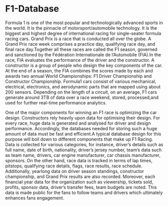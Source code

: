 # F1-Database
Formula 1 is one of the most popular and technologically advanced sports in the world.
It is the pinnacle of motorsport/automobile technology. It is the biggest and highest degree of international racing for single-seater formula racing cars.
Grand Prix is a race that is conducted all over the globe. A Grand Prix race week comprises a practice day, qualifying race day, and final race day.Together
all these races are called the F1 season, governed and sanctioned by the Fédération Internationale de l’Automobile (FIA).In the race, FIA evaluates the
performance of the driver and the constructor. A constructor is a group of people who design the key components of the car. At the end of a season, the FIA
combines the scores made by each and awards two annual World Championships: F1 Driver Championship and Constructor Championship. Formula1 cars consist of
various mechanical, electrical, electronics, and aerodynamic parts that are mapped using about 200 sensors. Depending on the length of a circuit, on an average,
F1 cars generate around 3TB of data over a race weekend, stored, processed,and used for further real-time performance analytics.

One of the major components for winning an F1 race is optimizing the car design. Constructors rely heavily upon data for optimising their design.
For every race, huge data is generated and analysed for driver and design performance. Accordingly, the databases needed for storing such a huge 
amount of data must be fast and efficient.A typical database design for this purpose will boil down to different components that make up F1 Racing.
Data is collected for various categories, for instance, driver’s details such as full name, date of birth, nationality, driver’s jersey number, 
team’s data such as team name, drivers, car engine manufacturer, car chassis manufacturer, sponsors. On the other hand, race data is tracked in terms
of lap times, pitstops, qualifying race details, flags, race results, race schedule. Additionally, yearlong data on driver season standings,
constructor championship, and Grand Prix results are also recorded. Moreover, each financial year data for the organization such as viewership,
tickets sold, profits, sponsor data, driver’s transfer fees, team budgets are noted. This data is made public for the fans to follow teams and drivers
which ultimately enhances fans engagement.
